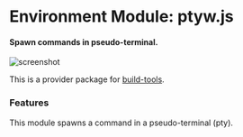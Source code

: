 # Environment Module: ptyw.js

#### Spawn commands in pseudo-terminal.

![screenshot](https://cloud.githubusercontent.com/assets/7817714/14706726/b68a4056-07c0-11e6-84a3-620efbbe6fed.png)

This is a provider package for [build-tools](https://atom.io/packages/build-tools).

### Features
This module spawns a command in a pseudo-terminal (pty).

